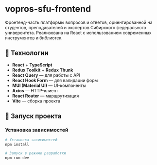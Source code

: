 # vopros-sfu-frontend

Фронтенд-часть платформы вопросов и ответов, ориентированной на студентов, преподавателей и экспертов Сибирского федерального университета. Реализована на React с использованием современных инструментов и библиотек.

## 🔧 Технологии

- **React** + **TypeScript**
- **Redux Toolkit** + **Redux Thunk**
- **React Query** — для работы с API
- **React Hook Form** — для валидации форм
- **MUI (Material UI)** — UI-компоненты
- **Axios** — HTTP-клиент
- **React Router** — маршрутизация
- **Vite** — сборка проекта

## 🚀 Запуск проекта

### Установка зависимостей

```bash
# Установка зависимостей
npm install
```

```bash
# Запуск в режиме разработки
npm run dev

```
